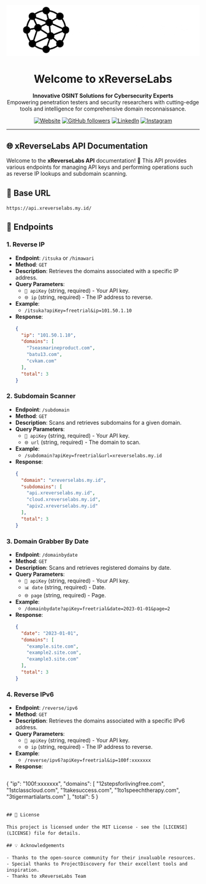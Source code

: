 <p align="center">
  <img src="https://raw.githubusercontent.com/xReverseLabs/.github/main/profile/Banner.png" alt="xReverseLabs Logo">
</p>

<h1 align="center">Welcome to xReverseLabs</h1>

<p align="center">
  <b>Innovative OSINT Solutions for Cybersecurity Experts</b><br>
  Empowering penetration testers and security researchers with cutting-edge tools and intelligence for comprehensive domain reconnaissance.
</p>

<p align="center">
  <a href="https://xreverselabs.my.id"><img alt="Website" src="https://img.shields.io/badge/Website-xReverseLabs-blue?style=flat-square"></a>
  <a href="https://github.com/xReverseLabs"><img alt="GitHub followers" src="https://img.shields.io/github/followers/xReverseLabs?style=flat-square"></a>
  <a href="https://linkedin.com/in/bayujsantoso"><img alt="LinkedIn" src="https://img.shields.io/badge/LinkedIn-Bayu%20Jumhari%20Cahyono-blue?style=flat-square"></a>
  <a href="https://instagram.com/bayujsantoso_"><img alt="Instagram" src="https://img.shields.io/badge/Instagram-%40bayujsantoso__-red?style=flat-square"></a>
</p>

---
## 🌐 xReverseLabs API Documentation

Welcome to the **xReverseLabs API** documentation! 🚀 This API provides various endpoints for managing API keys and performing operations such as reverse IP lookups and subdomain scanning.

## 🔗 Base URL

`https://api.xreverselabs.my.id/`

## 📌 Endpoints

### 1. Reverse IP
- **Endpoint**: `/itsuka` or `/himawari`
- **Method**: `GET`
- **Description**: Retrieves the domains associated with a specific IP address.
- **Query Parameters**:
  - `🔑 apiKey` (string, required) - Your API key.
  - `🌐 ip` (string, required) - The IP address to reverse.
- **Example**:
  - `/itsuka?apiKey=freetrial&ip=101.50.1.10`
- **Response**:
  ```json
  {
    "ip": "101.50.1.10",
    "domains": [
      "7seasmarineproduct.com",
      "batu13.com",
      "cvkam.com"
    ],
    "total": 3
  }
  ```

### 2. Subdomain Scanner
- **Endpoint**: `/subdomain`
- **Method**: `GET`
- **Description**: Scans and retrieves subdomains for a given domain.
- **Query Parameters**:
  - `🔑 apiKey` (string, required) - Your API key.
  - `🌐 url` (string, required) - The domain to scan.
- **Example**:
  - `/subdomain?apiKey=freetrial&url=xreverselabs.my.id`
- **Response**:
  ```json
  {
    "domain": "xreverselabs.my.id",
    "subdomains": [
      "api.xreverselabs.my.id",
      "cloud.xreverselabs.my.id",
      "apiv2.xreverselabs.my.id"
    ],
    "total": 3
  }
  ```

### 3. Domain Grabber By Date
- **Endpoint**: `/domainbydate`
- **Method**: `GET`
- **Description**: Scans and retrieves registered domains by date.
- **Query Parameters**:
  - `🔑 apiKey` (string, required) - Your API key.
  - `📊 date` (string, required) - Date.
  - `🌐 page` (string, required) - Page.
- **Example**:
  - `/domainbydate?apiKey=freetrial&date=2023-01-01&page=2`
- **Response**:
  ```json
  {
    "date": "2023-01-01",
    "domains": [
      "example.site.com",
      "example2.site.com",
      "example3.site.com"
    ],
    "total": 3
  }
  ```

### 4. Reverse IPv6
- **Endpoint**: `/reverse/ipv6`
- **Method**: `GET`
- **Description**: Retrieves the domains associated with a specific IPv6 address.
- **Query Parameters**:
  - `🔑 apiKey` (string, required) - Your API key.
  - `🌐 ip` (string, required) - The IP address to reverse.
- **Example**:
  - `/reverse/ipv6?apiKey=freetrial&ip=100f:xxxxxxx`
- **Response**:
  ```json
{
  "ip": "100f:xxxxxxx",
  "domains": [
    "12stepsforlivingfree.com",
    "1stclasscloud.com",
    "1takesuccess.com",
    "1to1speechtherapy.com",
    "3tigermartialarts.com"
	],
  "total": 5
}
  ```

## 📜 License

This project is licensed under the MIT License - see the [LICENSE](LICENSE) file for details.

## 💡 Acknowledgements

- Thanks to the open-source community for their invaluable resources.
- Special thanks to ProjectDiscovery for their excellent tools and inspiration.
- Thanks to xReverseLabs Team
